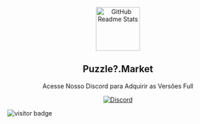 <p align="center">
 <img width="100px" src="https://i.imgur.com/pawjPva.png" align="center" alt="GitHub Readme Stats" />
 <h2 align="center">Puzzle?.Market</h2>
 <p align="center">Acesse Nosso Discord para Adquirir as Versões Full</p>
</p>
  <p align="center">
    <a href="https://discord.gg/UajwX4a">
      <img alt="Discord" src="https://img.shields.io/badge/chat-on%20discord-7289da.svg" />
    </a>
  </p>

![visitor badge](https://visitor-badge.glitch.me/badge?page_id=jwenjian.visitor-badge&left_text=My%20Page%20Visitors)
